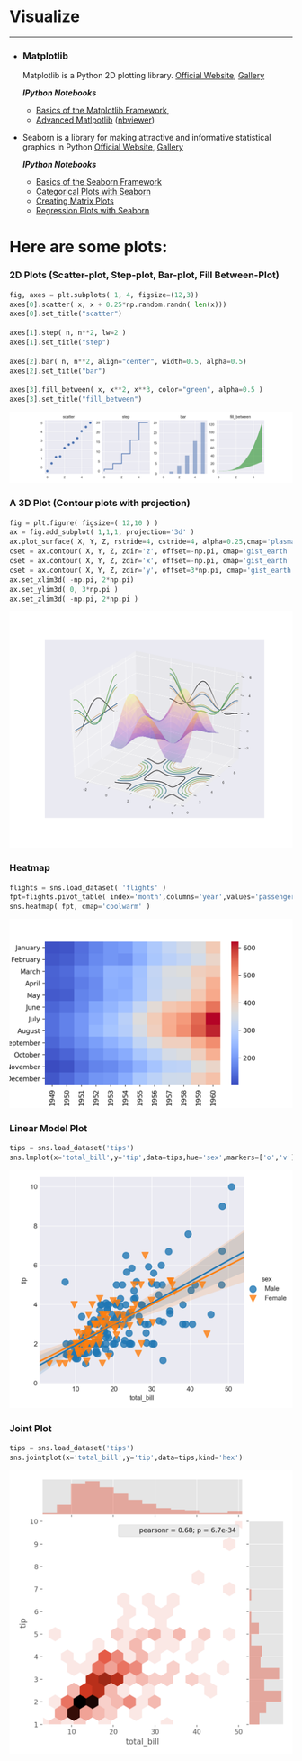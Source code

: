 # Visualize
___
- ### Matplotlib
     Matplotlib is a Python 2D plotting library. [Official Website](https://matplotlib.org/), [Gallery](https://matplotlib.org/gallery.html)
     
     ___IPython Notebooks___
     - [Basics of the Matplotlib Framework](https://github.com/subhamsarangi/Visualize/blob/master/plt/1.%20matplotlib_basics.ipynb), 
     - [Advanced Matlpotlib](https://github.com/subhamsarangi/Visualize/blob/master/plt/2.%20matplotlib_advanced.ipynb) ([nbviewer](http://nbviewer.jupyter.org/github/subhamsarangi/Visualize/blob/master/plt/2.%20matplotlib_advanced.ipynb))

- Seaborn is a library for making attractive and informative statistical graphics in Python [Official Website](https://seaborn.pydata.org/), [Gallery](http://seaborn.pydata.org/examples/)
     
     ___IPython Notebooks___
    - [Basics of the Seaborn Framework](https://github.com/subhamsarangi/Visualize/blob/master/plt/3.%20seaborn_basics.ipynb)
    - [Categorical Plots with Seaborn](https://github.com/subhamsarangi/Visualize/blob/master/plt/4.%20seaborn_categorical_plots.ipynb)
    - [Creating Matrix Plots](https://github.com/subhamsarangi/Visualize/blob/master/plt/5.%20seaborn_matrix_plots.ipynb)
    - [Regression Plots with Seaborn](https://github.com/subhamsarangi/Visualize/blob/master/plt/6_seaborn_regression.ipynb)

# Here are some plots:
### 2D Plots (Scatter-plot, Step-plot, Bar-plot, Fill Between-Plot)
```python
fig, axes = plt.subplots( 1, 4, figsize=(12,3))
axes[0].scatter( x, x + 0.25*np.random.randn( len(x)))
axes[0].set_title("scatter")

axes[1].step( n, n**2, lw=2 )
axes[1].set_title("step")

axes[2].bar( n, n**2, align="center", width=0.5, alpha=0.5)
axes[2].set_title("bar")

axes[3].fill_between( x, x**2, x**3, color="green", alpha=0.5 )
axes[3].set_title("fill_between")
```
![2D Plots](https://raw.githubusercontent.com/subhamsarangi/Visualize/master/plt/images/08%20other2D.png)



### A 3D Plot (Contour plots with projection) 
```python
fig = plt.figure( figsize=( 12,10 ) )
ax = fig.add_subplot( 1,1,1, projection='3d' )
ax.plot_surface( X, Y, Z, rstride=4, cstride=4, alpha=0.25,cmap='plasma' )
cset = ax.contour( X, Y, Z, zdir='z', offset=-np.pi, cmap='gist_earth' )
cset = ax.contour( X, Y, Z, zdir='x', offset=-np.pi, cmap='gist_earth' )
cset = ax.contour( X, Y, Z, zdir='y', offset=3*np.pi, cmap='gist_earth' )
ax.set_xlim3d( -np.pi, 2*np.pi)
ax.set_ylim3d( 0, 3*np.pi )
ax.set_zlim3d( -np.pi, 2*np.pi )
```
![3D plot](https://raw.githubusercontent.com/subhamsarangi/Visualize/master/plt/images/16%20contour_proj.png)



### Heatmap
```python
flights = sns.load_dataset( 'flights' )
fpt=flights.pivot_table( index='month',columns='year',values='passengers' )
sns.heatmap( fpt, cmap='coolwarm' )
```
![Heatmaps](https://raw.githubusercontent.com/subhamsarangi/Visualize/master/plt/images/sns_13heatmap.png)



### Linear Model Plot
```python
tips = sns.load_dataset('tips')
sns.lmplot(x='total_bill',y='tip',data=tips,hue='sex',markers=['o','v'],scatter_kws={'s':100})
```
![LM Plot](https://raw.githubusercontent.com/subhamsarangi/Visualize/master/plt/images/sns_16lmplot_2.png)



### Joint Plot
```python
tips = sns.load_dataset('tips')
sns.jointplot(x='total_bill',y='tip',data=tips,kind='hex')
```
![Joint Plot](https://raw.githubusercontent.com/subhamsarangi/Visualize/master/plt/images/sns_2joints_hex.png)
